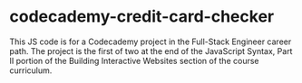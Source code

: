 # codecademy-credit-card-checker

This JS code is for a Codecademy project in the Full-Stack Engineer career path. The project is the first of two at the end of the JavaScript Syntax, Part II portion of the Building Interactive Websites section of the course curriculum.
